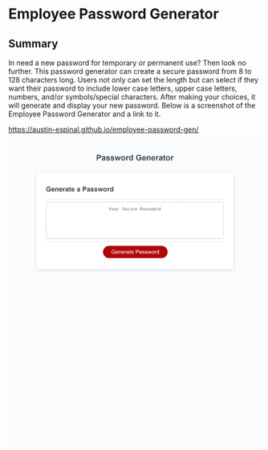 # Employee Password Generator

## Summary
In need a new password for temporary or permanent use? Then look no further. This password generator can create a secure password from 8 to 128 characters long.
Users not only can set the length but can select if they want their password to include lower case letters, upper case letters, numbers, and/or symbols/special characters.
After making your choices, it will generate and display your new password. Below is a screenshot of the Employee Password Generator and a link to it.

https://austin-espinal.github.io/employee-password-gen/

![Employee Password Generator Screenshot](/assets/images/employee-password-gen.png)
